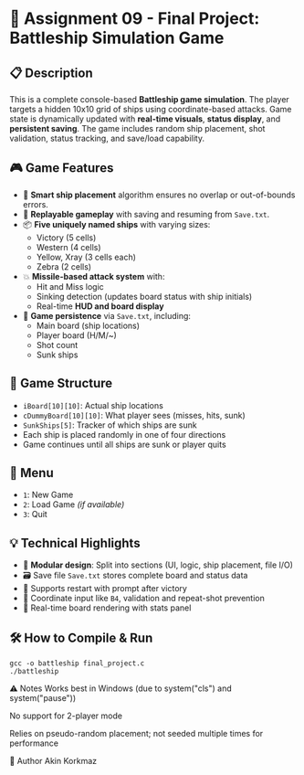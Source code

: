 # 🚢 Assignment 09 - Final Project: Battleship Simulation Game

## 📋 Description
This is a complete console-based **Battleship game simulation**. The player targets a hidden 10x10 grid of ships using coordinate-based attacks. Game state is dynamically updated with **real-time visuals**, **status display**, and **persistent saving**. The game includes random ship placement, shot validation, status tracking, and save/load capability.

## 🎮 Game Features
- 🧠 **Smart ship placement** algorithm ensures no overlap or out-of-bounds errors.
- 🔁 **Replayable gameplay** with saving and resuming from `Save.txt`.
- 📦 **Five uniquely named ships** with varying sizes:
  - Victory (5 cells)
  - Western (4 cells)
  - Yellow, Xray (3 cells each)
  - Zebra (2 cells)
- 💥 **Missile-based attack system** with:
  - Hit and Miss logic
  - Sinking detection (updates board status with ship initials)
  - Real-time **HUD and board display**
- 💾 **Game persistence** via `Save.txt`, including:
  - Main board (ship locations)
  - Player board (H/M/~)
  - Shot count
  - Sunk ships

## 🧱 Game Structure
- `iBoard[10][10]`: Actual ship locations
- `cDummyBoard[10][10]`: What player sees (misses, hits, sunk)
- `SunkShips[5]`: Tracker of which ships are sunk
- Each ship is placed randomly in one of four directions
- Game continues until all ships are sunk or player quits

## 📜 Menu
- `1`: New Game
- `2`: Load Game *(if available)*
- `3`: Quit

## 💡 Technical Highlights
- 🧠 **Modular design**: Split into sections (UI, logic, ship placement, file I/O)
- 🗃️ Save file `Save.txt` stores complete board and status data
- 🚀 Supports restart with prompt after victory
- 🧪 Coordinate input like `B4`, validation and repeat-shot prevention
- 🎯 Real-time board rendering with stats panel

## 🛠️ How to Compile & Run
    gcc -o battleship final_project.c
    ./battleship
⚠️ Notes
Works best in Windows (due to system("cls") and system("pause"))

No support for 2-player mode

Relies on pseudo-random placement; not seeded multiple times for performance

👤 Author
Akin Korkmaz
